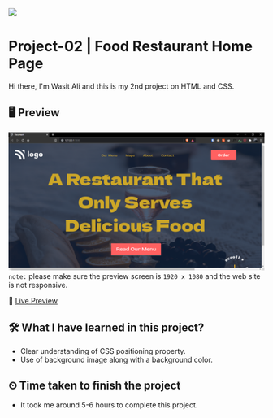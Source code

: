 ![](https://img.shields.io/badge/Technologies-HTML--CSS-orange)

# Project-02 | Food Restaurant Home Page

Hi there,
I'm Wasit Ali and this is my 2nd project on HTML and CSS.

## 🖥 Preview

![](./assets/2022-08-10-21-48-10.png)
`note:` please make sure the preview screen is `1920 x 1080` and the web site is not responsive.

🚀 [Live Preview]([https://leafy-hotteok-6e845d.netlify.app/](https://live-class-project-02-eight.vercel.app/))

## 🛠️ What I have learned in this project?

- Clear understanding of CSS positioning property.
- Use of background image along with a background color.

## ⏲ Time taken to finish the project

- It took me around 5-6 hours to complete this project.
